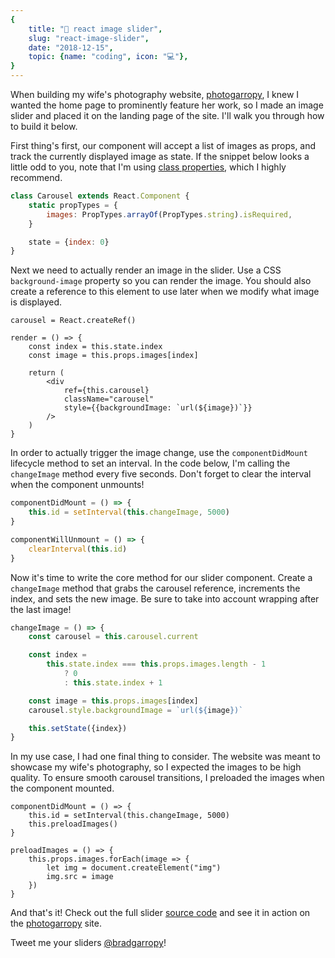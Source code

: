 ```yaml
---
{
    title: "🎥 react image slider",
    slug: "react-image-slider",
    date: "2018-12-15",
    topic: {name: "coding", icon: "💻"},
}
---
```


When building my wife's photography website, [photogarropy][1], I knew I wanted the home page to prominently feature her work, so I made an image slider and placed it on the landing page of the site. I'll walk you through how to build it below.

First thing's first, our component will accept a list of images as props, and track the currently displayed image as state. If the snippet below looks a little odd to you, note that I'm using [class properties][2], which I highly recommend.

```javascript
class Carousel extends React.Component {
    static propTypes = {
        images: PropTypes.arrayOf(PropTypes.string).isRequired,
    }

    state = {index: 0}
}
```

Next we need to actually render an image in the slider. Use a CSS `background-image` property so you can render the image. You should also create a reference to this element to use later when we modify what image is displayed.

```javascript{11}
carousel = React.createRef()

render = () => {
    const index = this.state.index
    const image = this.props.images[index]

    return (
        <div
            ref={this.carousel}
            className="carousel"
            style={{backgroundImage: `url(${image})`}}
        />
    )
}
```

In order to actually trigger the image change, use the `componentDidMount` lifecycle method to set an interval. In the code below, I'm calling the `changeImage` method every five seconds. Don't forget to clear the interval when the component unmounts!

```javascript
componentDidMount = () => {
    this.id = setInterval(this.changeImage, 5000)
}

componentWillUnmount = () => {
    clearInterval(this.id)
}
```

Now it's time to write the core method for our slider component. Create a `changeImage` method that grabs the carousel reference, increments the index, and sets the new image. Be sure to take into account wrapping after the last image!

```javascript
changeImage = () => {
    const carousel = this.carousel.current

    const index =
        this.state.index === this.props.images.length - 1
            ? 0
            : this.state.index + 1

    const image = this.props.images[index]
    carousel.style.backgroundImage = `url(${image})`

    this.setState({index})
}
```

In my use case, I had one final thing to consider. The website was meant to showcase my wife's photography, so I expected the images to be high quality. To ensure smooth carousel transitions, I preloaded the images when the component mounted.

```javascript{3}
componentDidMount = () => {
    this.id = setInterval(this.changeImage, 5000)
    this.preloadImages()
}

preloadImages = () => {
    this.props.images.forEach(image => {
        let img = document.createElement("img")
        img.src = image
    })
}
```

And that's it! Check out the full slider [source code][3] and see it in action on the [photogarropy][1] site.

Tweet me your sliders [@bradgarropy][4]!

[1]: https://photogarropy.com/
[2]: https://codeburst.io/use-class-properties-to-clean-up-your-classes-and-react-components-93185879f688
[3]: https://github.com/bradgarropy/photogarropy.com/blob/master/src/components/Carousel.js
[4]: https://twitter.com/bradgarropy
